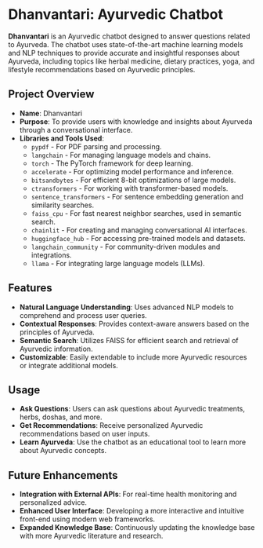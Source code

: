 # Dhanvantari: Ayurvedic Chatbot

**Dhanvantari** is an Ayurvedic chatbot designed to answer questions related to Ayurveda. The chatbot uses state-of-the-art machine learning models and NLP techniques to provide accurate and insightful responses about Ayurveda, including topics like herbal medicine, dietary practices, yoga, and lifestyle recommendations based on Ayurvedic principles.

## Project Overview

- **Name**: Dhanvantari
- **Purpose**: To provide users with knowledge and insights about Ayurveda through a conversational interface.
- **Libraries and Tools Used**:
  - `pypdf` - For PDF parsing and processing.
  - `langchain` - For managing language models and chains.
  - `torch` - The PyTorch framework for deep learning.
  - `accelerate` - For optimizing model performance and inference.
  - `bitsandbytes` - For efficient 8-bit optimizations of large models.
  - `ctransformers` - For working with transformer-based models.
  - `sentence_transformers` - For sentence embedding generation and similarity searches.
  - `faiss_cpu` - For fast nearest neighbor searches, used in semantic search.
  - `chainlit` - For creating and managing conversational AI interfaces.
  - `huggingface_hub` - For accessing pre-trained models and datasets.
  - `langchain_community` - For community-driven modules and integrations.
  - `llama` - For integrating large language models (LLMs).

## Features

- **Natural Language Understanding**: Uses advanced NLP models to comprehend and process user queries.
- **Contextual Responses**: Provides context-aware answers based on the principles of Ayurveda.
- **Semantic Search**: Utilizes FAISS for efficient search and retrieval of Ayurvedic information.
- **Customizable**: Easily extendable to include more Ayurvedic resources or integrate additional models.


## Usage

- **Ask Questions**: Users can ask questions about Ayurvedic treatments, herbs, doshas, and more.
- **Get Recommendations**: Receive personalized Ayurvedic recommendations based on user inputs.
- **Learn Ayurveda**: Use the chatbot as an educational tool to learn more about Ayurvedic concepts.

## Future Enhancements

- **Integration with External APIs**: For real-time health monitoring and personalized advice.
- **Enhanced User Interface**: Developing a more interactive and intuitive front-end using modern web frameworks.
- **Expanded Knowledge Base**: Continuously updating the knowledge base with more Ayurvedic literature and research.

